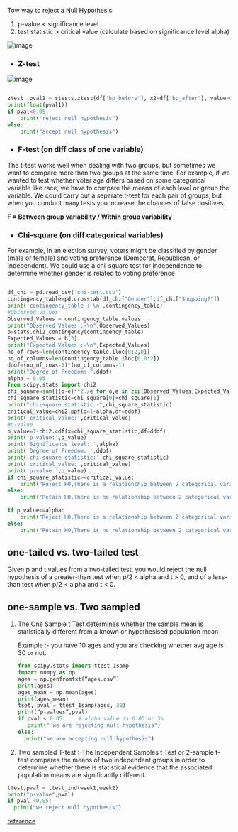 Tow way to reject a Null Hypothesis:
1. p-value < significance level 
2. test statistic > critical value (calculate based on significance level alpha) 

![image](https://user-images.githubusercontent.com/59746522/140372656-f6048fe2-e515-496d-9f75-0689c479316a.png)

* ### Z-test
![image](https://user-images.githubusercontent.com/59746522/140376848-4db9b8a1-7333-465d-82ae-bf34d61b6473.png)

```python

ztest ,pval1 = stests.ztest(df['bp_before'], x2=df['bp_after'], value=0,alternative='two-sided')
print(float(pval1))
if pval<0.05:
    print("reject null hypothesis")
else:
    print("accept null hypothesis")    
```
* ### F-test (on diff class of one variable)

The t-test works well when dealing with two groups, but sometimes we want to compare more than two groups at the same time. For example, if we wanted to test whether voter age differs based on some categorical variable like race, we have to compare the means of each level or group the variable. We could carry out a separate t-test for each pair of groups, but when you conduct many tests you increase the chances of false positives. 

**F = Between group variability / Within group variability**

* ### Chi-square (on diff categorical variables) 

For example, in an election survey, voters might be classified by gender (male or female) and voting preference (Democrat, Republican, or Independent). We could use a chi-square test for independence to determine whether gender is related to voting preference

```python

df_chi = pd.read_csv('chi-test.csv')
contingency_table=pd.crosstab(df_chi["Gender"],df_chi["Shopping?"])
print('contingency_table :-\n',contingency_table)
#Observed Values
Observed_Values = contingency_table.values 
print("Observed Values :-\n",Observed_Values)
b=stats.chi2_contingency(contingency_table)
Expected_Values = b[3]
print("Expected Values :-\n",Expected_Values)
no_of_rows=len(contingency_table.iloc[0:2,0])
no_of_columns=len(contingency_table.iloc[0,0:2])
ddof=(no_of_rows-1)*(no_of_columns-1)
print("Degree of Freedom:-",ddof)
alpha = 0.05
from scipy.stats import chi2
chi_square=sum([(o-e)**2./e for o,e in zip(Observed_Values,Expected_Values)])
chi_square_statistic=chi_square[0]+chi_square[1]
print("chi-square statistic:-",chi_square_statistic)
critical_value=chi2.ppf(q=1-alpha,df=ddof)
print('critical_value:',critical_value)
#p-value
p_value=1-chi2.cdf(x=chi_square_statistic,df=ddof)
print('p-value:',p_value)
print('Significance level: ',alpha)
print('Degree of Freedom: ',ddof)
print('chi-square statistic:',chi_square_statistic)
print('critical_value:',critical_value)
print('p-value:',p_value)
if chi_square_statistic>=critical_value:
    print("Reject H0,There is a relationship between 2 categorical variables")
else:
    print("Retain H0,There is no relationship between 2 categorical variables")
    
if p_value<=alpha:
    print("Reject H0,There is a relationship between 2 categorical variables")
else:
    print("Retain H0,There is no relationship between 2 categorical variables")
```

## one-tailed vs. two-tailed test 

Given p and t values from a two-tailed test, you would reject the null hypothesis of a greater-than test when p/2 < alpha and t > 0, and of a less-than test when p/2 < alpha and t < 0.

## one-sample vs. Two sampled 
1. The One Sample t Test determines whether the sample mean is statistically different from a known or hypothesised population mean

    Example :- you have 10 ages and you are checking whether avg age is 30 or not. 
    
    ```python 
    from scipy.stats import ttest_1samp
    import numpy as np
    ages = np.genfromtxt(“ages.csv”)
    print(ages)
    ages_mean = np.mean(ages)
    print(ages_mean)
    tset, pval = ttest_1samp(ages, 30)
    print(“p-values”,pval)
    if pval < 0.05:    # alpha value is 0.05 or 5%
       print(" we are rejecting null hypothesis")
    else:
      print("we are accepting null hypothesis")
      ```
 2. Two sampled T-test :-The Independent Samples t Test or 2-sample t-test compares the means of two independent groups in order to determine whether there is statistical evidence that the associated population means are significantly different. 

```python
ttest,pval = ttest_ind(week1,week2)
print("p-value",pval)
if pval <0.05:
  print("we reject null hypothesis")
```


[reference](https://towardsdatascience.com/hypothesis-testing-in-machine-learning-using-python-a0dc89e169ce)
 
 
